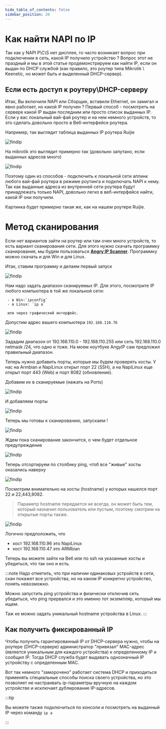 ```yaml
---
hide_table_of_contents: false
sidebar_position: 20
---
```


# Как найти NAPI по IP

Так как у NAPI P\C\S нет дисплея, то часто возникает вопрос при подключении в сеть, какой IP получило устройство ? Вопрос этот не праздный и мы в этой статье продемонстрируем как найти IP, если он выдан по DHCP службой (как правило, это роутер типа Mikrotik \ Keenetic, но может быть и выделенный DHCP-сервер).

## Если есть доступ к роутеру\DHCP-серверу

Итак, Вы включили NAPI или Сборщик, вставили Ethernet, он замигал и явно работает, но какой IP получен ? Первый способ - посмотреть на сервере какой IP выдан последним или просто список выданных IP. Если у вас локальный вай-фай роутер и на нем немного устройств, то это сделать довольно просто в Веб-интерфейсе роутера. 

Например, так выглядит таблица выданных IP роутера Ruijie

![findip](img/ruijie.jpg)

На mikrotik это выглядит примерно так (довольно запутано, если выданных адресов много)

![findip](img/mikrotik.jpg)

Поэтому один из способов - подключить к локальной сети аплинк любого вай-фай роутера в режиме роутинга и подключать NAPI к нему. Так как выданные адреса из внутренней сети роутера будут принадлежать только NAPI, довольно легко в веб-интерфейсе найти, какой IP они получили. 

Картинка будет примерно такая же, как на нашем роутере Ruijie.

# Метод сканирования

Если нет вариантов зайти на роутер или там очен много устройств, то есть вариант сканирования сети. Для этого нужно скачать программку сканирования, мы будем пользоваться **[Angry IP Scanner](https://angryip.org/)**. Программку можно скачать и для Win и для Linux. 

Итак, ставим программу и делаем первый запуск

![findip](img/angryip-1.jpg)

Нам надо задать диапазон сканируемых IP. Для этого, посмотрите IP любого компьютера в той же локальной сети: 

```
 - в Win:`ipconfig`
 - в Linux: `ip a` 
 
 или через графический интерфейс.
```
 Допустим адрес вашего компьютера `192.168.110.76`

![findip](img/ipa.jpg)

Зададим диапазон от 192.168.110.0 - 192.168.110.255 или сеть 192.168.110.0 netmask /24, что одно и тоже. На моем ноутбуке AngyIP сам предложил правильный диапазон. 

Теперь нужно добавить порты, которые мы будем проверять хосты. У нас на Armbian и NapiLinux открыт порт 22 (SSH), а на NapiLinux еще открыт порт 443 (Web) и порт 8082 (обновление).

Добавим их в сканируемые (нажать на Ports)

![findip](img/angryip-2.jpg)

И добавляем порты

![findip](img/angryip-3.jpg)

Теперь мы готовы к сканированию, запускаем !

![findip](img/angryip-4.jpg)

Ждем пока сканирование закончится, о чем будет отдельное предупреждение

![findip](img/angryip-5.jpg)

Теперь отсортируем по столбику ping, чтоб все "живые" хосты оказались наверху

![findip](img/angryip-6.jpg)

Посмотрим внимательно на хосты (hostname) у которых нашелся порт 22 и 22,443,8082.

>Параметр hostname передается не всегда, он может быть тем, который назначил пользователь или 
пустым, поэтому смотрим на открытые порты также. 

![findip](img/angryip-7.jpg)

Логично предположить, что  

- хост 192.168.110.96 это NapiLinux
- хост 192.168.110.47 это ARMbian

Теперь вы можете зайти на Веб или по ssh на указанные хосты и убедиться, что так оно и есть.

:::note
Надо отметить, что при наличии одинаковых устройств в сети, скан покажет все устройства, но на каком IP конкретно устройство, понять невозможно. 

Можно запустить ping устройства и физически отключив сеть убедиться, что ping прервался и это именно тот экземпляр, который мы ищем. 

Таж ке можно задать уникальный hostname устройства в Linux.
:::

## Как получить фиксированный IP

Чтобы получить гарантированный IP от DHCP-сервера нужно, чтобы на роутере (DHCP-сервере) администратор "привязал" MAC-адреc (является уникальным для каждого устройства) к определенному IP и сообщил IP. Тогда DHCP служба будет выдавать однозначный IP устройству с определенным MAC.

Вот так немного "заморочено" работает система DHCP и приходиться применять специальные способы поиска своего устройства, но это позволяет не настраивать ip-параметры вручную на каждом устройстве и исключает дублирование IP-адресов. 

:::tip

Вы можете также подключиться по консоли и посмотреть на выданный IP через 
команду `ip a`

:::
